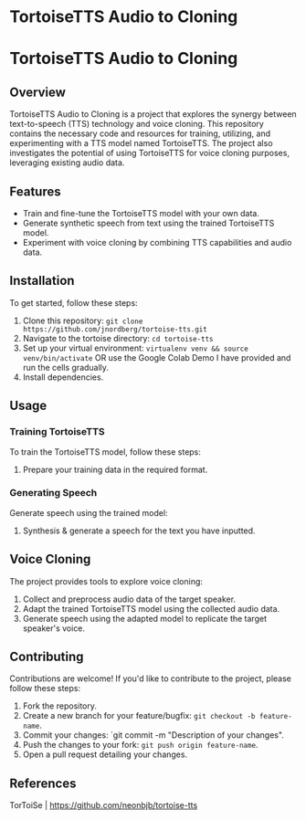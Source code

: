 # TortoiseTTS Audio to Cloning
TortoiseTTS Audio to Cloning
============================
## Overview

TortoiseTTS Audio to Cloning is a project that explores the synergy between text-to-speech (TTS) technology and voice cloning. This repository contains the necessary code and resources for training, utilizing, and experimenting with a TTS model named TortoiseTTS. The project also investigates the potential of using TortoiseTTS for voice cloning purposes, leveraging existing audio data.

## Features

- Train and fine-tune the TortoiseTTS model with your own data.
- Generate synthetic speech from text using the trained TortoiseTTS model.
- Experiment with voice cloning by combining TTS capabilities and audio data.

## Installation

To get started, follow these steps:

1. Clone this repository: `git clone https://github.com/jnordberg/tortoise-tts.git`
2. Navigate to the tortoise directory: `cd tortoise-tts`
3. Set up your virtual environment: `virtualenv venv && source venv/bin/activate` OR use the Google Colab Demo I have provided and run the cells gradually. 
4. Install dependencies.

## Usage

### Training TortoiseTTS

To train the TortoiseTTS model, follow these steps:

1. Prepare your training data in the required format.


### Generating Speech

Generate speech using the trained model:

1. Synthesis  & generate a speech for the text you have inputted.

## Voice Cloning

The project provides tools to explore voice cloning:

1. Collect and preprocess audio data of the target speaker.
2. Adapt the trained TortoiseTTS model using the collected audio data.
3. Generate speech using the adapted model to replicate the target speaker's voice.

## Contributing

Contributions are welcome! If you'd like to contribute to the project, please follow these steps:

1. Fork the repository.
2. Create a new branch for your feature/bugfix: `git checkout -b feature-name`.
3. Commit your changes: `git commit -m "Description of your changes".
4. Push the changes to your fork: `git push origin feature-name`.
5. Open a pull request detailing your changes.

## References
TorToiSe | https://github.com/neonbjb/tortoise-tts

